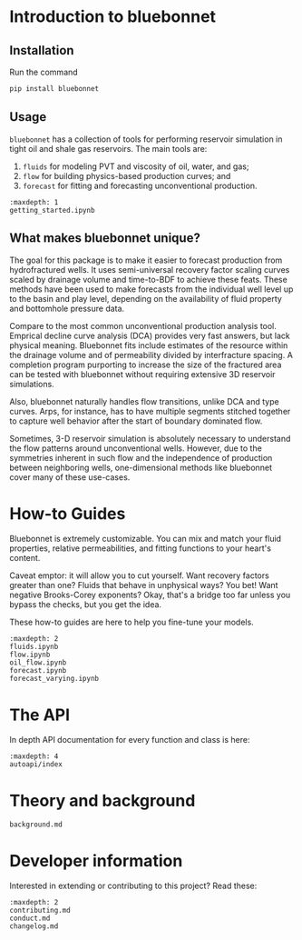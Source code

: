 # Introduction to bluebonnet

## Installation

Run the command

```bash
pip install bluebonnet
```

## Usage

`bluebonnet` has a collection of tools for performing reservoir simulation in
tight oil and shale gas reservoirs. The main tools are:

1. `fluids` for modeling PVT and viscosity of oil, water, and gas;
2. `flow` for building physics-based production curves; and
3. `forecast` for fitting and forecasting unconventional production.

```{toctree}
:maxdepth: 1
getting_started.ipynb
```

## What makes bluebonnet unique?

The goal for this package is to make it easier to forecast production from
hydrofractured wells. It uses semi-universal recovery factor scaling curves
scaled by drainage volume and time-to-BDF to achieve these feats. These methods
have been used to make forecasts from the individual well level up to the basin
and play level, depending on the availability of fluid property and bottomhole
pressure data.

Compare to the most common unconventional production analysis tool. Emprical
decline curve analysis (DCA) provides very fast answers, but lack physical
meaning. Bluebonnet fits include estimates of the resource within the drainage
volume and of permeability divided by interfracture spacing. A completion
program purporting to increase the size of the fractured area can be tested with
bluebonnet without requiring extensive 3D reservoir simulations.

Also, bluebonnet naturally handles flow transitions, unlike DCA and type curves.
Arps, for instance, has to have multiple segments stitched together to capture
well behavior after the start of boundary dominated flow.

Sometimes, 3-D reservoir simulation is absolutely necessary to understand the
flow patterns around unconventional wells. However, due to the symmetries
inherent in such flow and the independence of production between neighboring
wells, one-dimensional methods like bluebonnet cover many of these use-cases.

# How-to Guides

Bluebonnet is extremely customizable. You can mix and match your fluid
properties, relative permeabilities, and fitting functions to your heart's
content.

Caveat emptor: it will allow you to cut yourself. Want recovery factors greater
than one? Fluids that behave in unphysical ways? You bet! Want negative
Brooks-Corey exponents? Okay, that's a bridge too far unless you bypass the
checks, but you get the idea.

These how-to guides are here to help you fine-tune your models.

```{toctree}
:maxdepth: 2
fluids.ipynb
flow.ipynb
oil_flow.ipynb
forecast.ipynb
forecast_varying.ipynb
```

# The API

In depth API documentation for every function and class is here:

```{toctree}
:maxdepth: 4
autoapi/index
```

# Theory and background

```{toctree}
background.md
```

# Developer information

Interested in extending or contributing to this project? Read these:

```{toctree}
:maxdepth: 2
contributing.md
conduct.md
changelog.md
```
